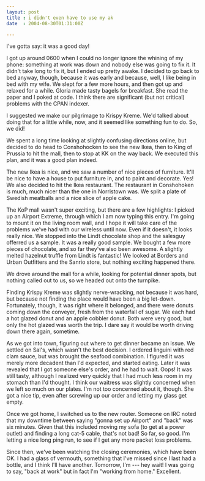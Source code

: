 ```yaml
---
layout: post
title : i didn't even have to use my ak
date  : 2004-08-30T01:31:00Z

---
```

I've gotta say: it was a good day!

I got up around 0600 when I could no longer ignore the whining of my phone: something at work was down and nobody else was going to fix it.  It didn't take long to fix it, but I ended up pretty awake.  I decided to go back to bed anyway, though, because it was early and because, well, I like being in bed with my wife.  We slept for a few more hours, and then got up and relaxed for a while.  Gloria made tasty bagels for breakfast.  She read the paper and I poked at code.  I think there are significant (but not critical) problems with the CPAN indexer.

I suggested we make our pilgrimage to Krispy Kreme.  We'd talked about doing that for a little while, now, and it seemed like something fun to do.  So, we did!

We spent a long time looking at slightly confusing directions online, but decided to do head to Conshohocken to see the new Ikea, then to King of Prussia to hit the mall, then to stop at KK on the way back.  We executed this plan, and it was a good plan indeed.

The new Ikea is nice, and we saw a number of nice pieces of furniture.  It'll be nice to have a house to put furniture in, and to paint and decorate.  Yes! We also decided to hit the Ikea restaurant.  The restaurant in Conshohoken is much, much nicer than the one in Norristown was.  We split a plate of Swedish meatballs and a nice slice of apple cake.

The KoP mall wasn't super exciting, but there are a few highlights:  I picked up an Airport Extreme, through which I am now typing this entry.  I'm going to mount it on the living room wall, and I hope it will take care of the problems we've had with our wireless until now.  Even if it doesn't, it looks really nice.  We stopped into the Lindt chocolate shop and the salesguy offerred us a sample.  It was a really good sample.  We bought a few more pieces of chocolate, and so far they've also been awesome.  A slightly melted hazelnut truffle from Lindt is fantastic!  We looked at Borders and Urban Outfitters and the Sanrio store, but nothing exciting happened there.

We drove around the mall for a while, looking for potential dinner spots, but nothing called out to us, so we headed out onto the turnpike.

Finding Krispy Kreme was slightly nerve-wracking, not because it was hard, but because not finding the place would have been a big let-down.  Fortunately, though, it was right where it belonged, and there were donuts coming down the conveyer, fresh from the waterfall of sugar.  We each had a hot glazed donut and an apple cobbler donut.  Both were very good, but only the hot glazed was worth the trip.  I dare say it would be worth driving down there again, sometime.

As we got into town, figuring out where to get dinner became an issue.  We settled on Sal's, which wasn't the best decision.  I ordered linguini with red clam sauce, but was brought the seafood combination.  I figured it was merely more decadent than I'd expected, and started eating.  Later it was revealed that I got someone else's order, and he had to wait.  Oops!  It was still tasty, although I realized very quickly that I had much less room in my stomach than I'd thought.  I think our waitress was slightly concerned when we left so much on our plates.  I'm not too concerned about it, though.  She got a nice tip, even after screwing up our order and letting my glass get empty.

Once we got home, I switched us to the new router.  Someone on IRC noted that my downtime between saying "gonna set up Airport" and "back" was six minutes. Given that this included moving my sofa (to get at a power outlet) and finding a long cat-5 cable, that's not bad!  So far, so good.  I'm letting a nice long ping run, to see if I get any more packet loss problems.

Since then, we've been watching the closing ceremonies, which have been OK.  I had a glass of vermouth, something that I've missed since I last had a bottle, and I think I'll have another.  Tomorrow, I'm --- hey wait!  I was going to say, "back at work" but in fact I'm "working from home."  Excellent.

